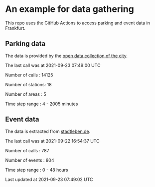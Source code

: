 # An example for data gathering

This repo uses the GitHub Actions to access parking and event data in Frankfurt.

## Parking data
The data is provided by the [open data collection of the city](https://www.offenedaten.frankfurt.de/).

The last call was at 2021-09-23 07:49:00 UTC

Number of calls   : 14125

Number of stations:    18

Number of areas   :     5

Time step range   :     4 -  2005 minutes


## Event data
The data is extracted from [stadtleben.de](https://stadtleben.de/frankfurt/).

The last call was at 2021-09-22 16:54:37 UTC

Number of calls   : 787

Number of events  : 804

Time step range   :   0 -  48 hours


Last updated at 2021-09-23 07:49:02 UTC
